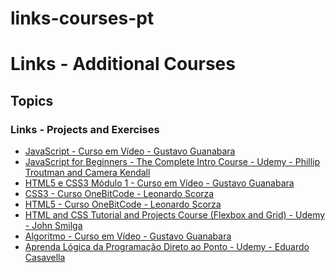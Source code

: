 # links-courses-pt

<h1>  Links - Additional Courses</h1>

<h2>Topics</h2>

<h3>Links - Projects and Exercises</h3>

<ul>
<li><a href="https://github.com/mayramduarte/javascript-mmd-cv1" target="_blank">JavaScript - Curso em Vídeo - Gustavo Guanabara</a></li>
<li><a href="https://github.com/mayramduarte/javascript-mmd-ud1 " target="_blank">JavaScript for Beginners - The Complete Intro Course - Udemy - Phillip Troutman and Camera Kendall </a></li>
<li><a href="https://github.com/mayramduarte/javascript-mmd-cv1" target="_blank">HTML5 e CSS3 Módulo 1 - Curso em Vídeo - Gustavo Guanabara</a></li>
<li><a href="https://github.com/mayramduarte/css3-mmd-oc" target="_blank">CSS3 - Curso OneBitCode - Leonardo Scorza</a></li>
<li><a href="https://github.com/mayramduarte/html5-mmd-oc" target="_blank">HTML5 - Curso OneBitCode - Leonardo Scorza</a></li>
<li><a href="https://github.com/mayramduarte/css-mmd-ud1" target="_blank"> HTML and CSS Tutorial and Projects Course (Flexbox and Grid) - Udemy - John Smilga </a></li>
<li><a href="https://github.com/mayramduarte/algoritmo-mmd-cv1" target="_blank">Algoritmo - Curso em Vídeo - Gustavo Guanabara</a></li>
<li><a href="https://github.com/mayramduarte/logica-programacao-mmd-ud" target="_blank">Aprenda Lógica da Programação Direto ao Ponto - Udemy - Eduardo Casavella</a></li>
</ul>
